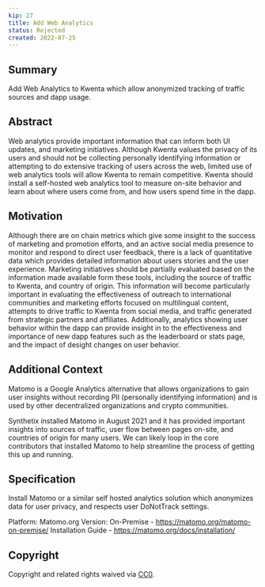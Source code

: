 ```yaml
---
kip: 27
title: Add Web Analytics
status: Rejected
created: 2022-07-25
---
```


## Summary

Add Web Analytics to Kwenta which allow anonymized tracking of traffic sources and dapp usage. 

## Abstract

Web analytics provide important information that can inform both UI updates, and marketing initiatives. Although Kwenta values the privacy of its users and should not be collecting personally identifying information or attempting to do extensive tracking of users across the web, limited use of web analytics tools will allow Kwenta to remain competitive. Kwenta should install a self-hosted web analytics tool to measure on-site behavior and learn about where users come from, and how users spend time in the dapp.

## Motivation

Although there are on chain metrics which give some insight to the success of marketing and promotion efforts, and an active social media presence to monitor and respond to direct user feedback, there is a lack of quantitative data which provides detailed information about users stories and the user experience. Marketing initiatives should be partially evaluated based on the information made available form these tools, including the source of traffic to Kwenta, and country of origin. This information will become particularly important in evaluating the effectiveness of outreach to international communities and marketing efforts focused on multilingual content, attempts to drive traffic to Kwenta from social media, and traffic generated from strategic partners and affiliates. Additionally, analytics showing user behavior within the dapp can provide insight in to the effectiveness and importance of new dapp features such as the leaderboard or stats page, and the impact of desight changes on user behavior.

## Additional Context

Matomo is a Google Analytics alternative that allows organizations to gain user insights without recording PII (personally identifying information) and is used by other decentralized organizations and crypto communities. 

Synthetix installed Matomo in August 2021 and it has provided important insights into sources of traffic, user flow between pages on-site, and countries of origin for many users. We can likely loop in the core contributors that installed Matomo to help streamline the process of getting this up and running. 

## Specification

Install Matomo or a similar self hosted analytics solution which anonymizes data for user privacy, and respects user DoNotTrack settings.

Platform: Matomo.org
Version: On-Premise - https://matomo.org/matomo-on-premise/
Installation Guide - https://matomo.org/docs/installation/

## Copyright

Copyright and related rights waived via [CC0](https://creativecommons.org/publicdomain/zero/1.0/).

